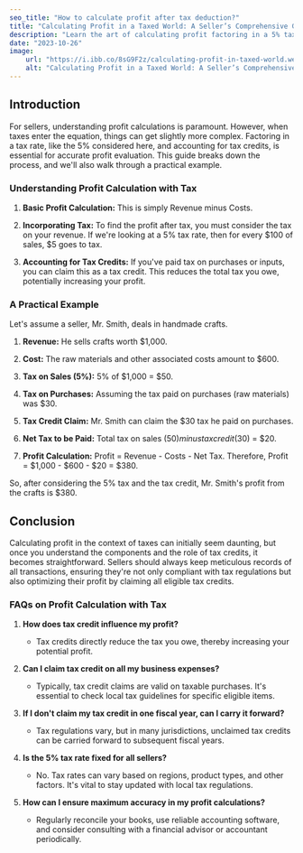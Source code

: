 ```yaml
---
seo_title: "How to calculate profit after tax deduction?"
title: "Calculating Profit in a Taxed World: A Seller’s Comprehensive Guide"
description: "Learn the art of calculating profit factoring in a 5% tax, and understand how tax credits come into play. Example included."
date: "2023-10-26"
image:
    url: "https://i.ibb.co/8sG9F2z/calculating-profit-in-taxed-world.webp"
    alt: "Calculating Profit in a Taxed World: A Seller’s Comprehensive Guide"
---
```


## Introduction

For sellers, understanding profit calculations is paramount. However, when taxes enter the equation, things can get slightly more complex. Factoring in a tax rate, like the 5% considered here, and accounting for tax credits, is essential for accurate profit evaluation. This guide breaks down the process, and we'll also walk through a practical example.

### Understanding Profit Calculation with Tax

1. **Basic Profit Calculation:** 
   This is simply Revenue minus Costs.

2. **Incorporating Tax:** 
   To find the profit after tax, you must consider the tax on your revenue. If we're looking at a 5% tax rate, then for every $100 of sales, $5 goes to tax.

3. **Accounting for Tax Credits:** 
   If you've paid tax on purchases or inputs, you can claim this as a tax credit. This reduces the total tax you owe, potentially increasing your profit.

### A Practical Example

Let's assume a seller, Mr. Smith, deals in handmade crafts.

1. **Revenue:** 
   He sells crafts worth $1,000.

2. **Cost:** 
   The raw materials and other associated costs amount to $600.

3. **Tax on Sales (5%):** 
   5% of $1,000 = $50.

4. **Tax on Purchases:** 
   Assuming the tax paid on purchases (raw materials) was $30.

5. **Tax Credit Claim:** 
   Mr. Smith can claim the $30 tax he paid on purchases. 

6. **Net Tax to be Paid:** 
   Total tax on sales ($50) minus tax credit ($30) = $20.

7. **Profit Calculation:** 
   Profit = Revenue - Costs - Net Tax.
   Therefore, Profit = $1,000 - $600 - $20 = $380.

So, after considering the 5% tax and the tax credit, Mr. Smith's profit from the crafts is $380.

## Conclusion

Calculating profit in the context of taxes can initially seem daunting, but once you understand the components and the role of tax credits, it becomes straightforward. Sellers should always keep meticulous records of all transactions, ensuring they're not only compliant with tax regulations but also optimizing their profit by claiming all eligible tax credits.

### FAQs on Profit Calculation with Tax

1. **How does tax credit influence my profit?**
   - Tax credits directly reduce the tax you owe, thereby increasing your potential profit.

1. **Can I claim tax credit on all my business expenses?**
   - Typically, tax credit claims are valid on taxable purchases. It's essential to check local tax guidelines for specific eligible items.

1. **If I don't claim my tax credit in one fiscal year, can I carry it forward?**
   - Tax regulations vary, but in many jurisdictions, unclaimed tax credits can be carried forward to subsequent fiscal years.

1. **Is the 5% tax rate fixed for all sellers?**
   - No. Tax rates can vary based on regions, product types, and other factors. It's vital to stay updated with local tax regulations.

1. **How can I ensure maximum accuracy in my profit calculations?**
   - Regularly reconcile your books, use reliable accounting software, and consider consulting with a financial advisor or accountant periodically.